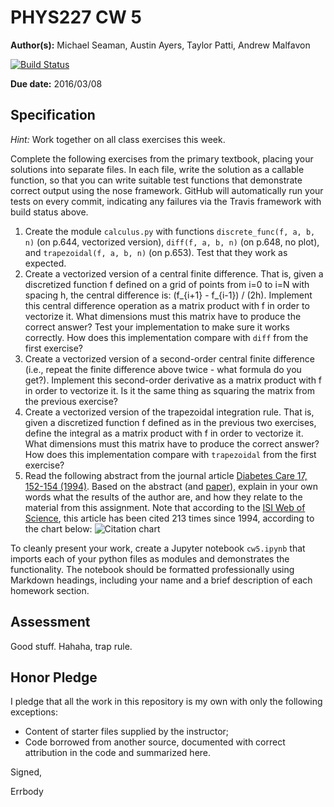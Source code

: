 # PHYS227 CW 5

**Author(s):** Michael Seaman, Austin Ayers, Taylor Patti, Andrew Malfavon

[![Build Status](https://travis-ci.org/chapman-phys227-2016s/cw-5-classwork-team.svg?branch=master)](https://travis-ci.org/chapman-phys227-2016s/cw-5-classwork-team)

**Due date:** 2016/03/08

## Specification

*Hint:* Work together on all class exercises this week.

Complete the following exercises from the primary textbook, placing your solutions into separate files. In each file, write the solution as a callable function, so that you can write suitable test functions that demonstrate correct output using the nose framework. GitHub will automatically run your tests on every commit, indicating any failures via the Travis framework with build status above.

1. Create the module ```calculus.py``` with functions ```discrete_func(f, a, b, n)``` (on p.644, vectorized version), ```diff(f, a, b, n)``` (on p.648, no plot), and ```trapezoidal(f, a, b, n)``` (on p.653). Test that they work as expected.
1. Create a vectorized version of a central finite difference. That is, given a discretized function f defined on a grid of points from i=0 to i=N with spacing h, the central difference is: (f_{i+1} - f_{i-1}) / (2h). Implement this central difference operation as a matrix product with f in order to vectorize it. What dimensions must this matrix have to produce the correct answer? Test your implementation to make sure it works correctly. How does this implementation compare with ```diff``` from the first exercise?
1. Create a vectorized version of a second-order central finite difference (i.e., repeat the finite difference above twice - what formula do you get?). Implement this second-order derivative as a matrix product with f in order to vectorize it. Is it the same thing as squaring the matrix from the previous exercise?
1. Create a vectorized version of the trapezoidal integration rule. That is, given a discretized function f defined as in the previous two exercises, define the integral as a matrix product with f in order to vectorize it. What dimensions must this matrix have to produce the correct answer? How does this implementation compare with ```trapezoidal``` from the first exercise?
1. Read the following abstract from the journal article [Diabetes Care 17, 152-154 (1994)](http://care.diabetesjournals.org/content/17/2/152.abstract).  Based on the abstract (and [paper](TaisMethod.pdf)), explain in your own words what the results of the author are, and how they relate to the material from this assignment. Note that according to the [ISI Web of Science](http://apps.webofknowledge.com/), this article has been cited 213 times since 1994, according to the chart below:
![Citation chart](citations.jpg)

To cleanly present your work, create a Jupyter notebook ```cw5.ipynb``` that imports each of your python files as modules and demonstrates the functionality. The notebook should be formatted professionally using Markdown headings, including your name and a brief description of each homework section. 

## Assessment

Good stuff. Hahaha, trap rule.

## Honor Pledge

I pledge that all the work in this repository is my own with only the following exceptions:

* Content of starter files supplied by the instructor;
* Code borrowed from another source, documented with correct attribution in the code and summarized here.

Signed,

Errbody
